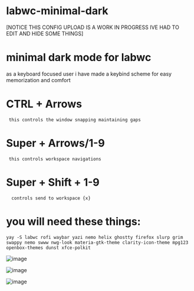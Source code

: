 # labwc-minimal-dark

[NOTICE THIS CONFIG UPLOAD IS A WORK IN PROGRESS IVE HAD TO EDIT AND HIDE SOME THINGS]

# minimal dark mode for labwc

as a keyboard focused user i have made a keybind scheme for easy memorization and comfort

# CTRL + Arrows
     this controls the window snapping maintaining gaps

# Super + Arrows/1-9
     this controls workspace navigations

# Super + Shift + 1-9
      controls send to workspace {x}

# you will need these things:
```
yay -S labwc rofi waybar yazi nemo helix ghostty firefox slurp grim swappy nemo swww nwg-look materia-gtk-theme clarity-icon-theme mpg123 openbox-themes dunst xfce-polkit
```
![image](https://github.com/user-attachments/assets/c3dc7dc6-ed7d-4821-9a09-c455f8f0a90c)

![image](https://github.com/user-attachments/assets/97a2ad79-0f56-420d-be4c-281f6d1a9910)

![image](https://github.com/user-attachments/assets/3cbb2f27-2e53-486d-9f65-b82deda79e23)

